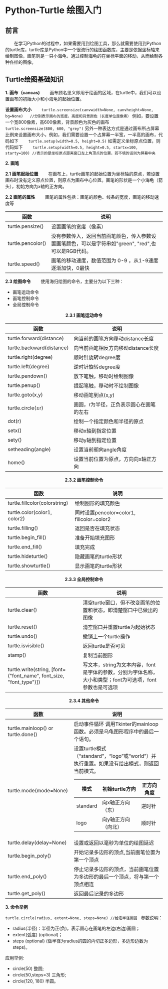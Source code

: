 # Python-Turtle 绘图入门

## 前言
　　在学习Python的过程中，如果需要用到绘图工具，那么就需要使用到Python的turtle库，turtle库是Python中一个很流行的绘图函数库，主要是依据坐标轴来绘制图像，画笔则是一只小海龟，通过控制海龟的在坐标平面的移动，从而绘制各种各样的图像。

## Turtle绘图基础知识
**1. 画布（cancas)**
　　画布顾名思义即用于绘画的区域，在turtle中，我们可以设置画布的初始大小和小海龟的起始位置。

**设置画布大小**
　　`turtle.screensize(canvwidth=None, canvheight=None, bg=None)  
//分别表示画布的宽度，高度和背景颜色（长度单位是像素）`
例如，要设置一个宽800像素，高600像素，背景颜色为灰色的画布
　　` turtle.screensize(800, 600, "grey") `
另外一种表达方式是通过画布所占屏幕比例来设置画布大小，例如，我们需要设置一个占屏幕一半宽，一半高的画布，代码如下
　　` turtle.setup(width=0.5, height=0.5) `
如需定义坐标原点位置，则代码如下
　　` turtle.setup(width=0.5, height=0.5, startx=100, starty=100) //表示的是坐标原点距离窗口左上角顶点的位置，若不填的话则为屏幕中央 `

**2. 画笔**

**2.1 画笔起始位置**
　　在画布上，turtle画笔的起始位置为坐标轴的原点，若设置画布时没有定义原点位置，则原点为画布中心位置。画笔的形状是一个小海龟（箭头），初始方向为x轴的正方向。

**2.2 画笔的属性**
　　画笔的属性包括：画笔的颜色、线条的宽度，画笔的移动速度等

|函数|说明|
|----|----|
|turtle.pensize()|设置画笔的宽度（像素）|
|turtle.pencolor()|没有参数传入，返回当前画笔颜色，传入参数设置画笔颜色，可以是字符串如"green", "red",也可以是RGB代码。|
|turtle.speed()|画笔的移动速度，数值范围为 0-9 ，从1-9速度逐渐加快，0最快|

**2.3 绘图命令**
　　使用海归绘图的命令，主要分为以下三种：
  - 画笔运动命令
  - 画笔控制命令
  - 全局控制命令

**<center>2.3.1 画笔运动命令</center>**

|函数|说明|
|----|----|
|turtle.forward(distance)|向当前的画笔方向移动distance长度|
|turtle.backward(distance)|向当前画笔相反方向移动distance长度|
|turtle.right(degree)|顺时针旋转degree度|
|turtle.left(degree)|逆时针旋转degree度|
|turtle.pendown()|放下笔触，移动时绘制图像|
|turtle.penup()|提起笔触，移动时不绘制图像|
|turtle.goto(x,y)|移动画笔到点(x,y)|
|turtle.circle(±r)|画圆，r为半径，正负表示圆心在画笔的左右|
|dot(r)|绘制一个指定颜色和半径的原点|
|setx()|移动x轴到指定位置|
|sety()|移动y轴到指定位置|
|setheading(angle)|设置当前朝向angle角度|
|home()|设置当前位置为原点，方向向x轴正方向|

**<center>2.3.2 画笔控制命令</center>**

|函数|说明|
|----|----|
|turtle.fillcolor(colorstring)|绘制图形的填充颜色|
|turtle.color(color1, color2)|同时设置pencolor=color1, fillcolor=color2|
|turtle.filling()|返回是否在填充状态|
|turtle.begin_fill()|准备开始填充图形|
|turtle.end_fill()|填充完成|
|turtle.hideturtle()|隐藏画笔的turtle形状|
|turtle.showturtle()|显示画笔的turtle形状|

**<center>2.3.3 全局控制命令</center>**

|函数|说明|
|----|----|
|turtle.clear()|清空turtle窗口，但不改变画笔的位置和状态，即清楚窗口中已做出的图像|
|turtle.reset()|清空窗口并重置turtle为起始状态|
|turtle.undo()|撤销上一个turtle操作|
|turtle.isvisible()|返回turtle是否可见|
|stamp()|复制当前图形|
|turtle.write(string, [font=("font_name", font_size, "font_type")])|写文本，string为文本内容，font是字体的参数，分别为字体名称，大小和类型；font为可选项，font参数也是可选项|

**<center>2.3.4 其他命令</center>**

|函数|说明|
|----|----|
|turtle.mainloop() or turtle.done()|启动事件循环 调用Tkinter的mainloop函数。必须是乌龟图形程序中的最后一个语句。|
|turtle.mode(mode=None)|设置turtle模式（“standard”，“logo”或“world”）并执行重置。如果没有给出模式，则返回当前模式。<table><thead><tr><th>模式</th><th>初始turtle方向</th><th>正方向角度</th></tr></thead><tbody><tr><td>standard</td><td>向x轴正方向（东）</td><td>逆时针</td></tr><tr><td>logo</td><td>向y轴正方向（向北）</td><td>顺时针</td></tr></tbody></table>|
|turtle.delay(delay=None)|设置或返回以毫秒为单位的绘图延迟|
|turtle.begin_poly()|开始记录多边形的顶点,当前画笔位置为第一个顶点|
|turtle.end_poly()|停止记录多边形的顶点，当前画笔位置为多边形的最后一个顶点，将与第一个顶点相连|
|turtle.get_poly()|返回最后记录的多边形|

**3. 命令举例**

   ` turtle.circle(radius, extent=None, steps=None) //给定半径画圆 `
    
   参数说明：
   - radius(半径)：半径为正(负)，表示圆心在画笔的左边(右边)画圆；
   - extent(弧度) (optional)；
   - steps (optional) (做半径为radius的圆的内切正多边形，多边形边数为steps)。
   
   应用举例:
   - circle(50)   整圆;
   - circle(50,steps=3)  三角形;
   - circle(120, 180)  半圆。